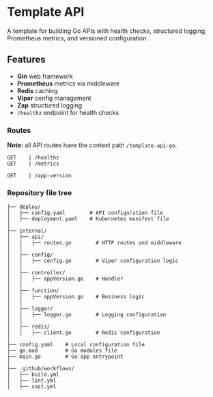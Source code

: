 # Template API

A template for building Go APIs with health checks, structured logging, Prometheus metrics, and versioned configuration.

## Features

- **Gin** web framework
- **Prometheus** metrics via middleware
- **Redis** caching
- **Viper** config management
- **Zap** structured logging
- `/healthz` endpoint for health checks

### Routes

**Note:** all API routes have the context path `/template-api-go`.

```
GET    | /healthz
GET    | /metrics

GET    | /app-version
```

### Repository file tree

```
├── deploy/
│   ├── config.yaml        # API configuration file
│   ├── deployment.yaml    # Kubernetes manifest file
│
├── internal/
│   ├── api/
│   │   ├── routes.go        # HTTP routes and middleware
│   │
│   ├── config/
│   │   ├── config.go        # Viper configuration logic
│   │
│   ├── controller/
│   │   ├── appVersion.go    # Handler
│   │
│   ├── function/
│   │   ├── appVersion.go    # Business logic
│   │
│   ├── logger/
│   │   ├── logger.go        # Logging configuration
│   │
│   ├── redis/
│   │   ├── client.go        # Redis configuration
│
├── config.yaml    # Local configuration file
├── go.mod         # Go modules file
├── main.go        # Go app entrypoint
│
├── .github/workflows/
│   ├── build.yml
│   ├── lint.yml
│   ├── sast.yml
```
